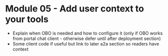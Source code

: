 # Module 05 - Add user context to your tools

- Explain when OBO is needed and how to configure it (only if OBO works from portal chat client - otherwise defer until after deployment section)
- Some client code if useful but link to later a2a section so readers have context

